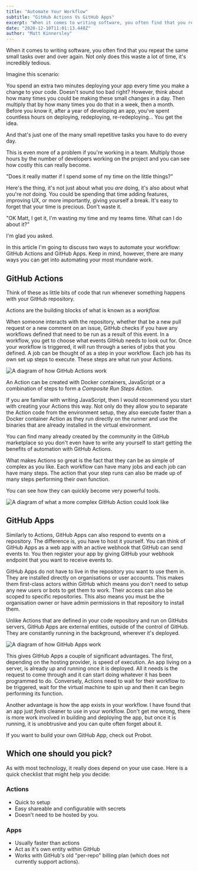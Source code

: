 ```yaml
---
title: "Automate Your Workflow"
subtitle: "GitHub Actions Vs GitHub Apps"
excerpt: "When it comes to writing software, you often find that you repeat the same small tasks over and over again. Not only does this waste a lot of time, it's incredibly tedious."
date: "2020-12-10T11:01:13.448Z"
author: "Matt Kinnersley"
---
```


When it comes to writing software, you often find that you repeat the same small tasks over and over again. Not only does this waste a lot of time, it's incredibly tedious.

Imagine this scenario:

You spend an extra two minutes deploying your app every time you make a change to your code. Doesn't sound too bad right? However, think about how many times you could be making these small changes in a day. Then multiply that by how many times you do that in a week, then a month. Before you know it, after a year of developing an app, you've spent countless hours on deploying, redeploying, re-redeploying... You get the idea.

And that's just one of the many small repetitive tasks you have to do every day.

This is even more of a problem if you're working in a team. Multiply those hours by the number of developers working on the project and you can see how costly this can really become.

"Does it really matter if I spend some of my time on the little things?"

Here's the thing, it's not just about what you *are* doing, it's also about what you're *not* doing. You could be spending that time adding features, improving UX, or more importantly, giving yourself a break. It's easy to forget that your time is precious. Don't waste it.

"OK Matt, I get it, I'm wasting my time and my teams time. What can I do about it?"

I'm glad you asked.

In this article I'm going to discuss two ways to automate your workflow: GitHub Actions and GitHub Apps. Keep in mind, however, there are many ways you can get into automating your most mundane work.

## GitHub Actions

Think of these as little bits of code that run whenever something happens with your GitHub repository.

Actions are the building blocks of what is known as a *workflow.*

When someone interacts with the repository, whether that be a new pull request or a new comment on an issue, GitHub checks if you have any workflows defined that need to be run as a result of this event. In a workflow, you get to choose what events GitHub needs to look out for. Once your workflow is triggered, it will run through a series of jobs that you defined. A job can be thought of as a step in your workflow. Each job has its own set up steps to execute. These steps are what run your Actions.

![A diagram of how GitHub Actions work](/images/github-action.png)

An Action can be created with Docker containers, JavaScript or a combination of steps to form a *Composite Run Steps Action.*

If you are familiar with writing JavaScript, then I would recommend you start with creating your Actions this way. Not only do they allow you to separate the Action code from the environment setup, they also execute faster than a Docker container Action as they run directly on the runner and use the binaries that are already installed in the virtual environment.

You can find many already created by the community in the GitHub marketplace so you don't even have to write any yourself to start getting the benefits of automation with GitHub Actions.

What makes Actions so great is the fact that they can be as simple of complex as you like. Each workflow can have many jobs and each job can have many steps. The action that your step runs can also be made up of many steps performing their own function.

You can see how they can quickly become very powerful tools.

![A diagram of what a more complex GitHub Action could look like](/images/complex-github-action.png)

## GitHub Apps

Similarly to Actions, GitHub Apps can also respond to events on a repository. The difference is, you have to host it yourself. You can think of GitHub Apps as a web app with an active webhook that GitHub can send events to. You then register your app by giving GitHub your webhook endpoint that you want to receive events to.

GitHub Apps do not have to live in the repository you want to use them in. They are installed directly on organisations or user accounts. This makes them first-class actors within GitHub which means you don't need to setup any new users or bots to get them to work. Their access can also be scoped to specific repositories. This also means you must be the organisation owner or have admin permissions in that repository to install them.

Unlike Actions that are defined in your code repository and run on GitHubs servers, GitHub Apps are external entities, outside of the control of GitHub. They are constantly running in the background, wherever it's deployed.

![A diagram of how GitHub Apps work](/images/github-app.png)

This gives GitHub Apps a couple of significant advantages. The first, depending on the hosting provider, is speed of execution. An app living on a server, is already up and running once it is deployed. All it needs is the request to come through and it can start doing whatever it has been programmed to do. Conversely, Actions need to wait for their workflow to be triggered, wait for the virtual machine to spin up and then it can begin performing its function.

Another advantage is how the app exists in your workflow. I have found that an app just *feels* cleaner to use in your workflow. Don't get me wrong, there is more work involved in building and deploying the app, but once it is running, it is unobtrusive and you can quite often forget about it.

If you want to build your own GitHub App, check out Probot. 

## Which one should you pick?

As with most technology, it really does depend on your use case. Here is a quick checklist that might help you decide:

### Actions

- Quick to setup
- Easy shareable and configurable with secrets
- Doesn't need to be hosted by you.

### Apps

- Usually faster than actions
- Act as it's own entity within GitHub
- Works with GitHub's old "per-repo" billing plan (which does not currently support actions).